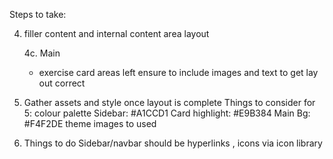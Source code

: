 Steps to take:

<!-- 1. Set up HTML & CSS with dummy content (check they are linked) -->

<!-- 2. write up HTML for the main content areas (sidebar, header, main content) -->

<!-- 3. set up GRID so basic layout is setup -->

4. filler content and internal content area layout
    <!-- 4a. Sidebar 5 -->
    <!-- 4b. Header -->
    4c. Main
    - exercise card areas left
    ensure to include images and text to get lay out correct


5. Gather assets and style once layout is complete
    Things to consider for 5:
        colour palette
            Sidebar: #A1CCD1
            Card highlight: #E9B384
            Main Bg: #F4F2DE
        theme
        images to used

6. Things to do
    Sidebar/navbar should be hyperlinks <a>, icons via icon library
